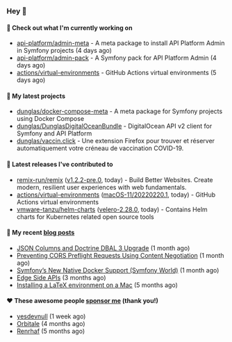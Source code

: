 ### Hey 👋

#### 👷 Check out what I'm currently working on

- [api-platform/admin-meta](https://github.com/api-platform/admin-meta) - A meta package to install API Platform Admin in Symfony projects (4 days ago)
- [api-platform/admin-pack](https://github.com/api-platform/admin-pack) - A Symfony pack for API Platform Admin (4 days ago)
- [actions/virtual-environments](https://github.com/actions/virtual-environments) - GitHub Actions virtual environments (5 days ago)

#### 🌱 My latest projects

- [dunglas/docker-compose-meta](https://github.com/dunglas/docker-compose-meta) - A meta package for Symfony projects using Docker Compose
- [dunglas/DunglasDigitalOceanBundle](https://github.com/dunglas/DunglasDigitalOceanBundle) - DigitalOcean API v2 client for Symfony and API Platform
- [dunglas/vaccin.click](https://github.com/dunglas/vaccin.click) - Une extension Firefox pour trouver et réserver automatiquement votre créneau de vaccination COVID-19.

#### 🔭 Latest releases I've contributed to

- [remix-run/remix](https://github.com/remix-run/remix) ([v1.2.2-pre.0](https://github.com/remix-run/remix/releases/tag/v1.2.2-pre.0), today) - Build Better Websites. Create modern, resilient user experiences with web fundamentals.
- [actions/virtual-environments](https://github.com/actions/virtual-environments) ([macOS-11/20220220.1](https://github.com/actions/virtual-environments/releases/tag/macOS-11%2F20220220.1), today) - GitHub Actions virtual environments
- [vmware-tanzu/helm-charts](https://github.com/vmware-tanzu/helm-charts) ([velero-2.28.0](https://github.com/vmware-tanzu/helm-charts/releases/tag/velero-2.28.0), today) - Contains Helm charts for Kubernetes related open source tools

#### 📜 My recent [blog posts](https://dunglas.fr)

- [JSON Columns and Doctrine DBAL 3 Upgrade](https://dunglas.fr/2022/01/json-columns-and-doctrine-dbal-3-upgrade/) (1 month ago)
- [Preventing CORS Preflight Requests Using Content Negotiation](https://dunglas.fr/2022/01/preventing-cors-preflight-requests-using-content-negotiation/) (1 month ago)
- [Symfony’s New Native Docker Support (Symfony World)](https://dunglas.fr/2021/12/symfonys-new-native-docker-support-symfony-world/) (1 month ago)
- [Edge Side APIs](https://dunglas.fr/2021/10/edge-side-apis/) (3 months ago)
- [Installing a LaTeX environment on a Mac](https://dunglas.fr/2021/09/installing-a-latex-environment-on-a-mac/) (5 months ago)

#### ❤️ These awesome people [sponsor me](https://github.com/sponsors/dunglas) (thank you!)

- [yesdevnull](https://github.com/yesdevnull) (1 week ago)
- [Orbitale](https://github.com/Orbitale) (4 months ago)
- [Renrhaf](https://github.com/Renrhaf) (5 months ago)
